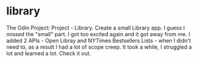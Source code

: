 # library
The Odin Project: Project - Library. Create a small Library app. I guess I missed the "small" part. I got too excited again and it got away from me. I added 2 APIs - Open Libray and NYTimes Bestsellers Lists - when I didn't need to, as a result I had a lot of scope creep. It took a while, I struggled a lot and learned a lot. Check it out.
